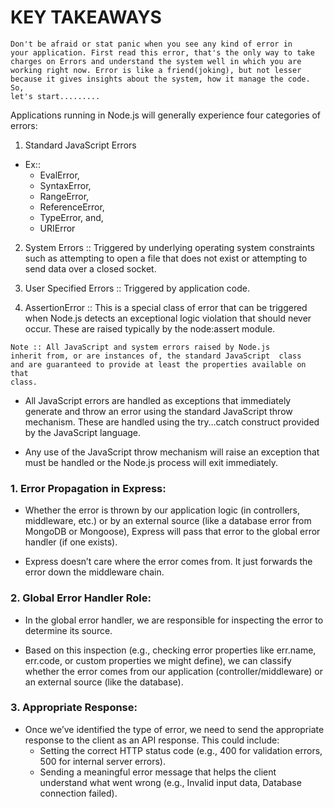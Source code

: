# KEY TAKEAWAYS

<code>Don't be afraid or stat panic when you see any kind of error in your application. First read this error, that's the only way to take charges on Errors and understand the system well in which you are working right now. Error is like a friend(joking), but not lesser because it gives insights about the system, how it manage the code. So, let's start.........</code>

Applications running in Node.js will generally experience four categories of errors:

1. Standard JavaScript Errors

- Ex::
  - EvalError,
  - SyntaxError,
  - RangeError,
  - ReferenceError,
  - TypeError, and,
  - URIError

2. System Errors :: Triggered by underlying operating system constraints such as attempting to open a file that does not exist or attempting to send data over a closed socket.

3. User Specified Errors :: Triggered by application code.

4. AssertionError :: This is a special class of error that can be triggered when Node.js detects an exceptional logic violation that should never occur. These are raised typically by the node:assert module.

<code>Note :: All JavaScript and system errors raised by Node.js inherit from, or are instances of, the standard JavaScript <Error> class and are guaranteed to provide at least the properties available on that class.</code>

- All JavaScript errors are handled as exceptions that immediately generate and throw an error using the standard JavaScript throw mechanism. These are handled using the try…catch construct provided by the JavaScript language.

- Any use of the JavaScript throw mechanism will raise an exception that must be handled or the Node.js process will exit immediately.

### 1. Error Propagation in Express:

- Whether the error is thrown by our application logic (in controllers, middleware, etc.) or by an external source (like a database error from MongoDB or Mongoose), Express will pass that error to the global error handler (if one exists).

- Express doesn’t care where the error comes from. It just forwards the error down the middleware chain.

### 2. Global Error Handler Role:

- In the global error handler, we are responsible for inspecting the error to determine its source.

- Based on this inspection (e.g., checking error properties like err.name, err.code, or custom properties we might define), we can classify whether the error comes from our application (controller/middleware) or an external source (like the database).

### 3. Appropriate Response:

- Once we’ve identified the type of error, we need to send the appropriate response to the client as an API response. This could include:
  - Setting the correct HTTP status code (e.g., 400 for validation errors, 500 for internal server errors).
  - Sending a meaningful error message that helps the client understand what went wrong (e.g., Invalid input data, Database connection failed).
